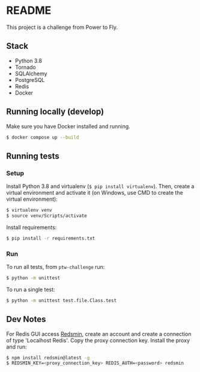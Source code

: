 # README
This project is a challenge from Power to Fly.

## Stack
- Python 3.8
- Tornado
- SQLAlchemy
- PostgreSQL
- Redis
- Docker

## Running locally (develop)
Make sure you have Docker installed and running.
```bash
$ docker compose up --build
```

## Running tests
### Setup
Install Python 3.8 and virtualenv (`$ pip install virtualenv`).
Then, create a virtual environment and activate it (on Windows, use CMD to create the virtual environment):
```bash
$ virtualenv venv
$ source venv/Scripts/activate
```

Install requirements:
```bash
$ pip install -r requirements.txt
```

### Run
To run all tests, from `ptw-challenge` run:
```bash
$ python -m unittest
```

To run a single test:
```bash
$ python -m unittest test.file.Class.test
```

## Dev Notes
For Redis GUI access [Redsmin](https://app.redsmin.com/), create an account and create a connection of type 'Localhost Redis'. Copy the proxy connection key. Install the proxy and run:
```bash
$ npm install redsmin@latest -g
$ REDSMIN_KEY=<proxy_connection_key> REDIS_AUTH=<password> redsmin
```
